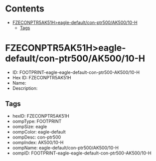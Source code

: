 



Contents
========

* [FZECONPTR5AK51H>eagle-default/con-ptr500/AK500/10-H](#fzeconptr5ak51heagle-defaultcon-ptr500ak50010-h)
	* [Tags](#tags)

# FZECONPTR5AK51H>eagle-default/con-ptr500/AK500/10-H

- ID: FOOTPRINT-eagle-eagle-default-con-ptr500-AK500/10-H
- Hex ID: FZECONPTR5AK51H
- Name: 
- Description: 

## Tags

- hexID: FZECONPTR5AK51H
- oompType: FOOTPRINT
- oompSize: eagle
- oompColor: eagle-default
- oompDesc: con-ptr500
- oompIndex: AK500/10-H
- oompName: eagle-default/con-ptr500/AK500/10-H
- oompID: FOOTPRINT-eagle-eagle-default-con-ptr500-AK500/10-H
